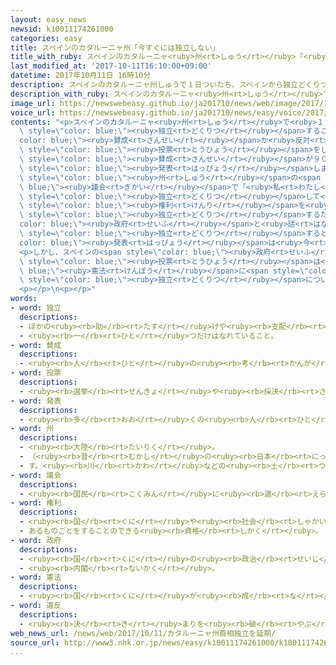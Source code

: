 ```yaml
---
layout: easy_news
newsid: k10011174261000
categories: easy
title: スペインのカタルーニャ州「今すぐには独立しない」
title_with_ruby: スペインのカタルーニャ<ruby>州<rt>しゅう</rt></ruby>「<ruby>今<rt>いま</rt></ruby>すぐには<ruby>独立<rt>どくりつ</rt></ruby>しない」
last_modified_at: '2017-10-11T16:10:00+09:00'
datetime: 2017年10月11日 16時10分
description: スペインのカタルーニャ州しゅうで１日ついたち、スペインから独立どくりつすることに賛成さんせいか反対はんたいか、住すんでいる人ひとたちが投票とうひょうをしました。
description_with_ruby: スペインのカタルーニャ<ruby>州<rt>しゅう</rt></ruby>で<ruby>１日<rt>ついたち</rt></ruby>、スペインから<ruby>独立<rt>どくりつ</rt></ruby>することに<ruby>賛成<rt>さんせい</rt></ruby>か<ruby>反対<rt>はんたい</rt></ruby>か、<ruby>住<rt>す</rt></ruby>んでいる<ruby>人<rt>ひと</rt></ruby>たちが<ruby>投票<rt>とうひょう</rt></ruby>をしました。
image_url: https://newswebeasy.github.io/ja201710/news/web/image/2017/10/11/k10011174261000.jpg
voice_url: https://newswebeasy.github.io/ja201710/news/easy/voice/2017/10/11/k10011174261000.mp3
contents: "<p>スペインのカタルーニャ<ruby>州<rt>しゅう</rt></ruby>で<ruby>１日<rt>ついたち</rt></ruby>、スペインから<span\
  \ style=\"color: blue;\"><ruby>独立<rt>どくりつ</rt></ruby></span>することに<span style=\"\
  color: blue;\"><ruby>賛成<rt>さんせい</rt></ruby></span>か<ruby>反対<rt>はんたい</rt></ruby>か、<ruby>住<rt>す</rt></ruby>んでいる<ruby>人<rt>ひと</rt></ruby>たちが<span\
  \ style=\"color: blue;\"><ruby>投票<rt>とうひょう</rt></ruby></span>をしました。カタルーニャ<ruby>州<rt>しゅう</rt></ruby>は、<span\
  \ style=\"color: blue;\"><ruby>賛成<rt>さんせい</rt></ruby></span>が９０%<ruby>以上<rt>いじょう</rt></ruby>だったと<span\
  \ style=\"color: blue;\"><ruby>発表<rt>はっぴょう</rt></ruby></span>しました。</p>\n<p>カタルーニャ<ruby>州<rt>しゅう</rt></ruby>のプチデモン<ruby>首相<rt>しゅしょう</rt></ruby>は<ruby>１０日<rt>とおか</rt></ruby>、<span\
  \ style=\"color: blue;\"><ruby>州<rt>しゅう</rt></ruby></span>の<span style=\"color:\
  \ blue;\"><ruby>議会<rt>ぎかい</rt></ruby></span>で「<ruby>私<rt>わたし</rt></ruby>たちは<span\
  \ style=\"color: blue;\"><ruby>独立<rt>どくりつ</rt></ruby></span>して<ruby>国<rt>くに</rt></ruby>を<ruby>作<rt>つく</rt></ruby>る<span\
  \ style=\"color: blue;\"><ruby>権利<rt>けんり</rt></ruby></span>を<ruby>持<rt>も</rt></ruby>ちました。しかし、<span\
  \ style=\"color: blue;\"><ruby>独立<rt>どくりつ</rt></ruby></span>するためにはスペインの<span style=\"\
  color: blue;\"><ruby>政府<rt>せいふ</rt></ruby></span>と<ruby>話<rt>はなし</rt></ruby>をしなければなりません」と<ruby>言<rt>い</rt></ruby>いました。このため、<span\
  \ style=\"color: blue;\"><ruby>独立<rt>どくりつ</rt></ruby></span>するという<span style=\"\
  color: blue;\"><ruby>発表<rt>はっぴょう</rt></ruby></span>は<ruby>今<rt>いま</rt></ruby>すぐにはしないと<ruby>言<rt>い</rt></ruby>いました。</p>\n\
  <p>しかし、スペインの<span style=\"color: blue;\"><ruby>政府<rt>せいふ</rt></ruby></span>は、<span\
  \ style=\"color: blue;\"><ruby>投票<rt>とうひょう</rt></ruby></span>は<span style=\"color:\
  \ blue;\"><ruby>憲法<rt>けんぽう</rt></ruby></span>に<span style=\"color: blue;\"><ruby>違反<rt>いはん</rt></ruby></span>しているため、<span\
  \ style=\"color: blue;\"><ruby>独立<rt>どくりつ</rt></ruby></span>についてカタルーニャ<ruby>州<rt>しゅう</rt></ruby>と<ruby>話<rt>はなし</rt></ruby>をするつもりはないと<ruby>言<rt>い</rt></ruby>っています。</p>\n\
  <p></p>\n<p></p>"
words:
- word: 独立
  descriptions:
  - ほかの<ruby><rb>助</rb><rt>たす</rt></ruby>けや<ruby><rb>支配</rb><rt>しはい</rt></ruby>を<ruby><rb>受</rb><rt>う</rt></ruby>けないで、<ruby><rb>自分</rb><rt>じぶん</rt></ruby>の<ruby><rb>力</rb><rt>ちから</rt></ruby>だけでやっていくこと。<ruby><rb>独</rb><rt>ひと</rt></ruby>り<ruby><rb>立</rb><rt>だ</rt></ruby>ち。
  - <ruby><rb>一</rb><rt>ひと</rt></ruby>つだけはなれていること。
- word: 賛成
  descriptions:
  - <ruby><rb>人</rb><rt>ひと</rt></ruby>の<ruby><rb>考</rb><rt>かんが</rt></ruby>えをよいと<ruby><rb>認</rb><rt>みと</rt></ruby>めること。<ruby><rb>同意</rb><rt>どうい</rt></ruby>すること。
- word: 投票
  descriptions:
  - <ruby><rb>選挙</rb><rt>せんきょ</rt></ruby>や<ruby><rb>採決</rb><rt>さいけつ</rt></ruby>で、<ruby><rb>選</rb><rt>えら</rt></ruby>びたい<ruby><rb>人</rb><rt>ひと</rt></ruby>の<ruby><rb>名前</rb><rt>なまえ</rt></ruby>や、<ruby><rb>賛成</rb><rt>さんせい</rt></ruby>か<ruby><rb>反対</rb><rt>はんたい</rt></ruby>かを、<ruby><rb>紙</rb><rt>かみ</rt></ruby>に<ruby><rb>書</rb><rt>か</rt></ruby>いて<ruby><rb>出</rb><rt>だ</rt></ruby>すこと。
- word: 発表
  descriptions:
  - <ruby><rb>多</rb><rt>おお</rt></ruby>くの<ruby><rb>人</rb><rt>ひと</rt></ruby>に<ruby><rb>広</rb><rt>ひろ</rt></ruby>く<ruby><rb>知</rb><rt>し</rt></ruby>らせること。
- word: 州
  descriptions:
  - <ruby><rb>大陸</rb><rt>たいりく</rt></ruby>。
  - （<ruby><rb>昔</rb><rt>むかし</rt></ruby>の<ruby><rb>日本</rb><rt>にっぽん</rt></ruby>や、<ruby><rb>今</rb><rt>いま</rt></ruby>のアメリカなどで）<ruby><rb>政治</rb><rt>せいじ</rt></ruby>をするつごうで<ruby><rb>分</rb><rt>わ</rt></ruby>けた<ruby><rb>地方</rb><rt>ちほう</rt></ruby>の<ruby><rb>区切</rb><rt>くぎ</rt></ruby>り。
  - す。<ruby><rb>川</rb><rt>かわ</rt></ruby>などの<ruby><rb>土</rb><rt>つち</rt></ruby>や<ruby><rb>砂</rb><rt>すな</rt></ruby>が<ruby><rb>積</rb><rt>つ</rt></ruby>もってできた<ruby><rb>小</rb><rt>ちい</rt></ruby>さな<ruby><rb>陸地</rb><rt>りくち</rt></ruby>。
- word: 議会
  descriptions:
  - <ruby><rb>国民</rb><rt>こくみん</rt></ruby>に<ruby><rb>選</rb><rt>えら</rt></ruby>ばれた<ruby><rb>議員</rb><rt>ぎいん</rt></ruby>が<ruby><rb>集</rb><rt>あつ</rt></ruby>まって、<ruby><rb>国</rb><rt>くに</rt></ruby>や<ruby><rb>地方</rb><rt>ちほう</rt></ruby>の<ruby><rb>政治</rb><rt>せいじ</rt></ruby>について<ruby><rb>話</rb><rt>はな</rt></ruby>し<ruby><rb>合</rb><rt>あ</rt></ruby>い、<ruby><rb>取</rb><rt>と</rt></ruby>り<ruby><rb>決</rb><rt>き</rt></ruby>めをする<ruby><rb>所</rb><rt>ところ</rt></ruby>。<ruby><rb>国</rb><rt>くに</rt></ruby>の<ruby><rb>議会</rb><rt>ぎかい</rt></ruby>の<ruby><rb>国会</rb><rt>こっかい</rt></ruby>と、<ruby><rb>都道府県</rb><rt>とどうふけん</rt></ruby>などの<ruby><rb>地方議会</rb><rt>ちほうぎかい</rt></ruby>とがある。
- word: 権利
  descriptions:
  - <ruby><rb>国</rb><rt>くに</rt></ruby>や<ruby><rb>社会</rb><rt>しゃかい</rt></ruby>などの<ruby><rb>決</rb><rt>き</rt></ruby>まりで<ruby><rb>認</rb><rt>みと</rt></ruby>められている<ruby><rb>利益</rb><rt>りえき</rt></ruby>。
  - あるものごとをすることのできる<ruby><rb>資格</rb><rt>しかく</rt></ruby>。
- word: 政府
  descriptions:
  - <ruby><rb>国</rb><rt>くに</rt></ruby>の<ruby><rb>政治</rb><rt>せいじ</rt></ruby>を<ruby><rb>行</rb><rt>おこな</rt></ruby>うところ。
  - <ruby><rb>内閣</rb><rt>ないかく</rt></ruby>。
- word: 憲法
  descriptions:
  - <ruby><rb>国</rb><rt>くに</rt></ruby>が<ruby><rb>成</rb><rt>な</rt></ruby>り<ruby><rb>立</rb><rt>た</rt></ruby>っていく<ruby><rb>上</rb><rt>うえ</rt></ruby>で、いちばんだいじなことを<ruby><rb>決</rb><rt>き</rt></ruby>めた<ruby><rb>法律</rb><rt>ほうりつ</rt></ruby>。
- word: 違反
  descriptions:
  - <ruby><rb>決</rb><rt>き</rt></ruby>まりを<ruby><rb>破</rb><rt>やぶ</rt></ruby>ること。
web_news_url: /news/web/2017/10/11/カタルーニャ州首相独立を延期/
source_url: http://www3.nhk.or.jp/news/easy/k10011174261000/k10011174261000.html
...
```

